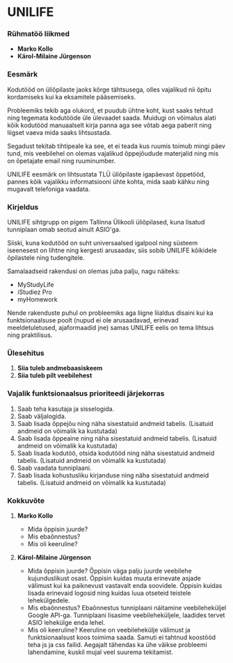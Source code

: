 # UNILIFE



### Rühmatöö liikmed
* **Marko Kollo**
* **Kärol-Milaine Jürgenson**



### Eesmärk

Kodutööd on üliõpilaste jaoks kõrge tähtsusega, olles vajalikud nii õpitu kordamiseks kui ka eksamitele pääsemiseks.

Probleemiks tekib aga olukord, et puudub ühtne koht, kust saaks tehtud ning tegemata kodutööde üle ülevaadet saada. Muidugi on võimalus alati kõik kodutööd manuaalselt kirja panna aga see võtab aega paberit ning liigset vaeva mida saaks lihtsustada. 

Segadust tekitab tihtipeale ka see, et ei teada kus ruumis toimub mingi päev tund, mis veebilehel on olemas vajalikud õppejõudude materjalid ning mis on õpetajate email ning ruuminumber.

UNILIFE eesmärk on lihtsustata TLÜ üliõpilaste igapäevast õppetööd, pannes kõik vajalikku informatsiooni ühte kohta, mida saab kähku ning mugavalt telefoniga vaadata.



### Kirjeldus

UNILIFE sihtgrupp on pigem Tallinna Ülikooli üliõpilased, kuna lisatud tunniplaan omab seotud ainult ASIO'ga.

Siiski, kuna kodutööd on suht universaalsed igalpool ning süsteem iseenesest on lihtne ning kergesti arusaadav, siis sobib UNILIFE kõikidele õpilastele ning tudengitele.

Samalaadseid rakendusi on olemas juba palju, nagu näiteks:
* MyStudyLife
* iStudiez Pro
* myHomework

Nende rakenduste puhul on probleemiks aga liigne liialdus disaini kui ka funktsionaalsuse poolt (nupud ei ole arusaadavad, erinevad meeldetuletused, ajaformaadid jne) samas UNILIFE eelis on tema lihtsus ning praktilisus.



### Ülesehitus

1. **Siia tuleb andmebaasiskeem**
2. **Siia tuleb pilt veebilehest**




### Vajalik funktsionaalsus prioriteedi järjekorras

1. Saab teha kasutaja ja sisselogida.
2. Saab väljalogida.
3. Saab lisada õppejõu ning näha sisestatuid andmeid tabelis. (Lisatuid andmeid on võimalik ka kustutada)
4. Saab lisada õppeaine ning näha sisestatuid andmeid tabelis. (Lisatuid andmeid on võimalik ka kustutada)
5. Saab lisada kodutöö, otsida kodutööd ning näha sisestatuid andmeid tabelis. (Lisatuid andmeid on võimalik ka kustutada)
6. Saab vaadata tunniplaani.
7. Saab lisada kohustusliku kirjanduse ning näha sisestatuid andmeid tabelis. (Lisatuid andmeid on võimalik ka kustutada)



### Kokkuvõte

1. **Marko Kollo**
    * Mida õppisin juurde?
    * Mis ebaõnnestus?
    * Mis oli keeruline?

2. **Kärol-Milaine Jürgenson**
    * Mida õppisin juurde? Õppisin väga palju juurde veebilehe kujunduslikust osast. Õppisin kuidas muuta erinevate asjade välimust kui ka paiknevust vastavalt enda soovidele. Õppisin kuidas lisada erinevaid logosid ning kuidas luua otseteid teistele lehekülgedele.
    * Mis ebaõnnestus? Ebaõnnestus tunniplaani näitamine veebileheküljel Google API-ga. Tunniplaani lisasime veebileheküljele, laadides tervet ASIO lehekülge enda lehel. 
    * Mis oli keeruline? Keeruline on veebilehekülje välimust ja funktsionaalsust koos toimima saada. Samuti ei tahtnud koostööd teha js ja css failid. Aegajalt tähendas ka ühe väikse probleemi lahendamine, kuskil mujal veel suurema tekitamist.






